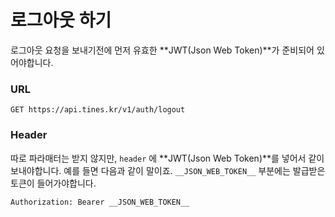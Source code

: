 # 로그아웃 하기

로그아웃 요청을 보내기전에 먼저 유효한 **JWT(Json Web Token)**가 준비되어 있어야합니다.

### URL

```
GET https://api.tines.kr/v1/auth/logout
```

### Header

따로 파라매터는 받지 않지만, ```header``` 에 **JWT(Json Web Token)**를 넣어서 같이 보내야합니다. 예를 들면 다음과 같이 말이죠. ```__JSON_WEB_TOKEN__``` 부분에는 발급받은 토큰이 들어가야합니다.

```
Authorization: Bearer __JSON_WEB_TOKEN__
```